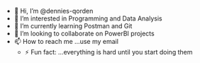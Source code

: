 - 👋 Hi, I’m @dennies-qorden
- 👀 I’m interested in Programming and Data Analysis
- 🌱 I’m currently learning Postman and Git
- 💞️ I’m looking to collaborate on PowerBI projects
- 📫 How to reach me ...use my email
  - ⚡ Fun fact: ...everything is hard until you start doing them

<!---
dennies-qorden/dennies-qorden is a ✨ special ✨ repository because its `README.md` (this file) appears on your GitHub profile.
You can click the Preview link to take a look at your changes.
--->
